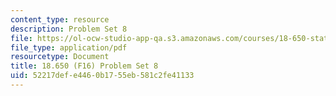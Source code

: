 ```yaml
---
content_type: resource
description: Problem Set 8
file: https://ol-ocw-studio-app-qa.s3.amazonaws.com/courses/18-650-statistics-for-applications-fall-2016/52217defe4460b1755eb581c2fe41133_MIT18_650F16_PSet8.pdf
file_type: application/pdf
resourcetype: Document
title: 18.650 (F16) Problem Set 8
uid: 52217def-e446-0b17-55eb-581c2fe41133
---
```

